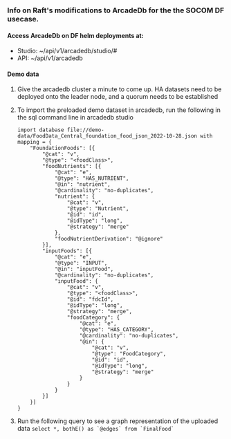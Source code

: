 ### Info on Raft's modifications to ArcadeDb for the the SOCOM DF usecase.

#### Access ArcadeDb on DF helm deployments at:
- Studio: ~/api/v1/arcadedb/studio/#
- API: ~/api/v1/arcadedb

#### Demo data
1. Give the arcadedb cluster a minute to come up. HA datasets need to be deployed onto the leader node, and a quorum needs to be established
2. To import the preloaded demo dataset in arcadedb, run the following in the sql command line in arcadedb studio

    ``````
    import database file://demo-data/FoodData_Central_foundation_food_json_2022-10-28.json with mapping = {
        "FoundationFoods": [{
            "@cat": "v",
            "@type": "<foodClass>",
            "foodNutrients": [{
                "@cat": "e",
                "@type": "HAS_NUTRIENT",
                "@in": "nutrient",
                "@cardinality": "no-duplicates",
                "nutrient": {
                    "@cat": "v",
                    "@type": "Nutrient",
                    "@id": "id",
                    "@idType": "long",
                    "@strategy": "merge"
                },
                "foodNutrientDerivation": "@ignore"
            }],
            "inputFoods": [{
                "@cat": "e",
                "@type": "INPUT",
                "@in": "inputFood",
                "@cardinality": "no-duplicates",
                "inputFood": {
                    "@cat": "v",
                    "@type": "<foodClass>",
                    "@id": "fdcId",
                    "@idType": "long",
                    "@strategy": "merge",
                    "foodCategory": {
                        "@cat": "e",
                        "@type": "HAS_CATEGORY",
                        "@cardinality": "no-duplicates",
                        "@in": {
                            "@cat": "v",
                            "@type": "FoodCategory",
                            "@id": "id",
                            "@idType": "long",
                            "@strategy": "merge"
                        }
                    }
                }
            }]
        }]
    }
    ``````
3. Run the following query to see a graph representation of the uploaded data
   ``` select *, bothE() as `@edges` from `FinalFood` ```




